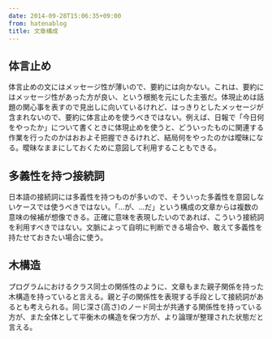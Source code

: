 ```yaml
---
date: 2014-09-28T15:06:35+09:00
from: hatenablog
title: 文章構成
---
```

## 体言止め

体言止めの文にはメッセージ性が薄いので、要約には向かない。これは、要約にはメッセージ性があった方が良い、という根拠を元にした主張だ。体現止めは話題の関心事を表すので見出しに向いているけれど、はっきりとしたメッセージが含まれないので、要約に体言止めを使うべきではない。例えば、日報で「今日何をやったか」について書くときに体現止めを使うと、どういったものに関連する作業を行ったのかはおおよそ把握できるけれど、結局何をやったのかは曖昧になる。曖昧なままにしておくために意図して利用することもできる。

## 多義性を持つ接続詞

日本語の接続詞には多義性を持つものが多いので、そういった多義性を意図しないケースでは使うべきではない。「…が、…だ」という構成の文章からは複数の意味の候補が想像できる。正確に意味を表現したいのであれば、こういう接続詞を利用すべきではない。文脈によって自明に判断できる場合や、敢えて多義性を持たせておきたい場合に使う。

## 木構造

プログラムにおけるクラス同士の関係性のように、文章もまた親子関係を持った木構造を持っていると言える。親と子の関係性を表現する手段として接続詞があるとも考えられる。同じ深さ(高さ)のノード同士が共通する関係性を持っている方が、また全体として平衡木の構造を保つ方が、より論理が整理された状態だと言える。

